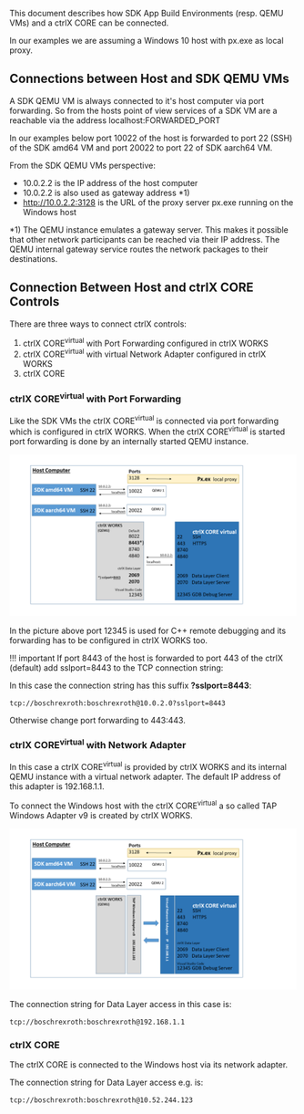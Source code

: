 This document describes how SDK App Build Environments (resp. QEMU VMs) and a ctrlX CORE can be connected.

In our examples we are assuming a Windows 10 host with px.exe as local proxy.

## Connections between Host and SDK QEMU VMs

A SDK QEMU VM is always connected to it's host computer via port forwarding. So from the hosts point of view services of a SDK VM are a reachable via the address localhost:FORWARDED_PORT

In our examples below port 10022 of the host is forwarded to port 22 (SSH) of the SDK amd64 VM and port 20022 to port 22 of SDK aarch64 VM.

From the SDK QEMU VMs perspective:

* 10.0.2.2 is the IP address of the host computer
* 10.0.2.2 is also used as gateway address *1)
* http://10.0.2.2:3128 is the URL of the proxy server px.exe running on the Windows host

*1) The QEMU instance emulates a gateway server. This makes it possible that other network participants can be reached via their IP address. The QEMU internal gateway service routes the network packages to their destinations.

## Connection Between Host and ctrlX CORE Controls

There are three ways to connect ctrlX controls:

1. ctrlX CORE<sup>virtual</sup> with Port Forwarding configured in ctrlX WORKS
2. ctrlX CORE<sup>virtual</sup> with virtual Network Adapter configured in ctrlX WORKS
3. ctrlX CORE

### ctrlX CORE<sup>virtual</sup> with Port Forwarding

Like the SDK VMs the ctrlX CORE<sup>virtual</sup> is connected via port forwarding which is configured in ctrlX WORKS. When the ctrlX CORE<sup>virtual</sup> is started port forwarding is done by an internally started QEMU instance.

![ctrlX with port forwarding](images/ctrlx-sdk-port-forwarding.png)

In the picture above port 12345 is used for C++ remote debugging and its forwarding has to be configured in ctrlX WORKS too.

!!! important
    If port 8443 of the host is forwarded to port 443 of the ctrlX (default) add sslport=8443 to the TCP connection string: 
    
In this case the connection string has this suffix __?sslport=8443__:

    tcp://boschrexroth:boschrexroth@10.0.2.0?sslport=8443
    
Otherwise change port forwarding to 443:443.


### ctrlX CORE<sup>virtual</sup> with Network Adapter

In this case a ctrlX CORE<sup>virtual</sup> is provided by ctrlX WORKS and its internal QEMU instance with a virtual network adapter. The default IP address of this adapter is 192.168.1.1.

To connect the Windows host with the ctrlX CORE<sup>virtual</sup> a so called TAP Windows Adapter v9 is created by ctrlX WORKS.

![ctrlX CORE](images/ctrlx-sdk.png)

The connection string for Data Layer access in this case is:

    tcp://boschrexroth:boschrexroth@192.168.1.1

### ctrlX CORE

The ctrlX CORE is connected to the Windows host via its network adapter. 

The connection string for Data Layer access e.g. is:

    tcp://boschrexroth:boschrexroth@10.52.244.123

